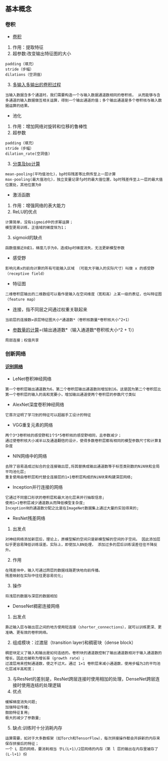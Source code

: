 ## 基本概念
### 卷积
- [卷积](https://towardsdatascience.com/intuitively-understanding-convolutions-for-deep-learning-1f6f42faee1)
1. 作用：提取特征
2. 超参数:改变输出特征图的大小

```
padding（填充）
stride（步幅）
dilations（空洞值）
```
3. [多输入多输出的卷积过程](https://zh.d2l.ai/chapter_convolutional-neural-networks/channels.html)

```
当输入数据含多个通道时，我们需要构造一个与输入数据通道数相同的卷积核， 从而能够与含多通道的输入数据做互相关运算，得到一个输出通道的值；多个输出通道是多个卷积核与输入数据运算的结果。
```
- 池化
1. 作用：增加网络对旋转和位移的鲁棒性
2. 超参数

```
padding（填充）
stride（步幅）
dilation_rate(空洞值)

```
3. [分类及bp计算](http://www.voidcn.com/article/p-rbpamgzn-bee.html)

```
mean-pooling(平均值池化)，bp时将残差等比例传至上一层计算
max-pooling(最大值池化)，独立变量记录fp时的最大值位置，bp时残差传至上一层的最大值位置处，其他位置为0
```
- 激活函数

1. 作用：增强网络的表大能力
2. ReLU的优点

```
计算简单，没有sigmoid中的求幂运算；
模型更易训练，正值域的梯度恒为1；
```
3. sigmoid的缺点

```
函数值接近0或1，梯度几乎为0，造成bp时梯度消失，无法更新模型参数
```
- 感受野

```
影响元素x的前向计算的所有可能输入区域 （可能大于输入的实际尺寸）叫做 x 的感受野（receptive field）
```
- 特征图

```
二维卷积层输出的二维数组可以看作是输入在空间维度（宽和高）上某一级的表征，也叫特征图（feature map）
```
- 连接，指不同层之间通过权重关联起来

```
当前层的连接数=该层特征图大小*通道数*（卷积核数量*卷积核大小^2+1）
```
- [参数量的计算](https://datascience.stackexchange.com/questions/17064/number-of-parameters-for-convolution-layers)=(输出通道数*（输入通道数*卷积核大小^2 + 1）)

```
局部连接；权值共享

```
### 创新网络
#### [识别网络](https://zh.d2l.ai/chapter_convolutional-neural-networks/index.html)
- LeNet卷积神经网络

```
第一个卷积层输出通道数为6，第二个卷积层输出通道数则增加到16。这是因为第二个卷积层比第一个卷积层的输入的高和宽要小，增加输出通道使两个卷积层的参数尺寸类似
```
- AlexNet深度卷积神经网络

```
它首次证明了学习到的特征可以超越手工设计的特征
```
- VGG重复元素的网络

```
两个3*3卷积核的感受野和1个5*5卷积核的感受野相同，且参数减少；
通过使卷积核大小减半以及通道翻倍的设计，使得多数卷积层都有相同的模型参数尺寸和计算复杂度
```
- NIN网络中的网络

```
去除了容易造成过拟合的全连接输出层,将其替换成输出通道数等于标签类别数的NiN块和全局平均池化层;
重复使用由卷积层和代替全连接层的1×1卷积层构成的NiN块来构建深层网络;

```
- Inception并行连接的网络

```
它通过不同窗口形状的卷积层和最大池化层来并行抽取信息;
使用1×1卷积层减少通道数从而降低模型复杂度;
Inception块的通道数分配之比是在ImageNet数据集上通过大量的实验得来的;
```
- ResNet残差网络

1. 出发点
```
对神经网络添加新层后，理论上，原模型解的空间只是新模型解的空间的子空间。 因此添加层似乎更容易降低训练误差。实际上，即使加入BN处理， 添加过多的层后训练误差往往不降反升。
```
2. 作用

```
在残差块中，输入可通过跨层的数据线路更快地向前传播。
残差映射在实际中往往更容易优化;
```
3. 操作

```
将浅层的数据与深层的数据相加
```
- DenseNet稠密连接网络

1. 出发点

```
靠近输入层与输出层之间的地方使用短连接（shorter_connections），就可以训练更深、更准确、更有效的卷积网络。
```
2. 组成模块：过渡层（transition layer)和稠密块（dense block）

```
稠密块定义了输入和输出是如何连结的。卷积块的通道数控制了输出通道数相对于输入通道数的增长，因此也被称为增长率（growth rate）;
过渡层用来控制通道数，使之不过大。通过 1×1 卷积层来减小通道数，使用步幅为2的平均池化层减半高和宽；
```
3. 与ResNet的差别是，ResNet跨层连接时使用相加的处理，DenseNet跨层连接时使用连结的处理逻辑
4. 优点

```
缓解梯度消失问题;
加强特征传播;
鼓励特征复用;
极大的减少了参数量;
```
5. 缺点:训练时十分消耗内存

```
运算需要，如对于大多数框架（如Torch和TensorFlow），每次拼接操作都会开辟新的内存来保存拼接后的特征；
一个 L 层的网络，要消耗相当 于L(L+1)/2层网络的内存（第 l 层的输出在内存里被存了 (L-l+1) 份

```
